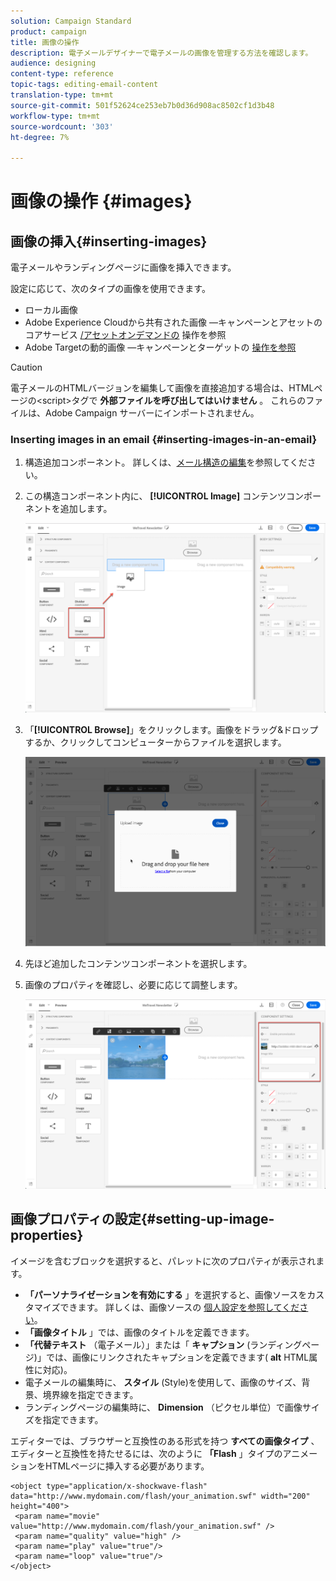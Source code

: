 ```yaml
---
solution: Campaign Standard
product: campaign
title: 画像の操作
description: 電子メールデザイナーで電子メールの画像を管理する方法を確認します。
audience: designing
content-type: reference
topic-tags: editing-email-content
translation-type: tm+mt
source-git-commit: 501f52624ce253eb7b0d36d908ac8502cf1d3b48
workflow-type: tm+mt
source-wordcount: '303'
ht-degree: 7%

---
```



# 画像の操作 {#images}

## 画像の挿入{#inserting-images}

電子メールやランディングページに画像を挿入できます。

設定に応じて、次のタイプの画像を使用できます。

* ローカル画像
* Adobe Experience Cloudから共有された画像 —キャンペーンとアセットのコアサービス [/アセットオンデマンドの](../../integrating/using/working-with-campaign-and-assets-core-service.md) 操作を参照
* Adobe Targetの動的画像 —キャンペーンとターゲットの [操作を参照](../../integrating/using/about-campaign-target-integration.md)

>[!CAUTION]
>
>電子メールのHTMLバージョンを編集して画像を直接追加する場合は、HTMLページの&lt;script>タグで **外部ファイルを呼び出してはいけません** 。 これらのファイルは、Adobe Campaign サーバーにインポートされません。

### Inserting images in an email {#inserting-images-in-an-email}

1. 構造追加コンポーネント。 詳しくは、[メール構造の編集](../../designing/using/designing-from-scratch.md#defining-the-email-structure)を参照してください。
1. この構造コンポーネント内に、 **[!UICONTROL Image]** コンテンツコンポーネントを追加します。

   ![](assets/des_insert_images_1.png)

1. 「**[!UICONTROL Browse]**」をクリックします。画像をドラッグ&amp;ドロップするか、クリックしてコンピューターからファイルを選択します。

   ![](assets/des_insert_images_2.png)

1. 先ほど追加したコンテンツコンポーネントを選択します。
1. 画像のプロパティを確認し、必要に応じて調整します。

   ![](assets/des_insert_images_3.png)

## 画像プロパティの設定{#setting-up-image-properties}

イメージを含むブロックを選択すると、パレットに次のプロパティが表示されます。

* **「パーソナライゼーションを有効にする** 」を選択すると、画像ソースをカスタマイズできます。 詳しくは、画像ソースの [個人設定を参照してください](../../designing/using/personalization.md#personalizing-an-image-source)。
* **「画像タイトル** 」では、画像のタイトルを定義できます。
* **「代替テキスト** （電子メール）」または「 **キャプション** (ランディングページ)」では、画像にリンクされたキャプションを定義できます( **alt** HTML属性に対応)。
* 電子メールの編集時に、 **スタイル** (Style)を使用して、画像のサイズ、背景、境界線を指定できます。
* ランディングページの編集時に、 **Dimension** （ピクセル単位）で画像サイズを指定できます。

エディターでは、ブラウザーと互換性のある形式を持つ **すべての画像タイプ** 、 エディターと互換性を持たせるには、次のように **「Flash** 」タイプのアニメーションをHTMLページに挿入する必要があります。

```
<object type="application/x-shockwave-flash" data="http://www.mydomain.com/flash/your_animation.swf" width="200" height="400">
 <param name="movie" value="http://www.mydomain.com/flash/your_animation.swf" />
 <param name="quality" value="high" />
 <param name="play" value="true"/>
 <param name="loop" value="true"/> 
</object>
```

<!--
## Modifying images with the Adobe Creative SDK{#modifying-images-with-the-adobe-creative-sdk}

You can edit images and use a complete set of features powered by the Adobe Creative SDK to enhance your images directly in the content editor when editing emails or landing pages.

The image editor offers a powerful, full-featured image editing UI component that allows you to edit images and apply effects and frames, original high-quality stickers, beautiful overlays, fun features like tilt shift and color splash, pro-level adjustments and more.

To modify an image with the Adobe Creative SDK:

1. Select the image.
1. In the toolbar, click the Creative Cloud icon.

   ![](assets/des_creative_sdk_icon.png)

1. Select the tool you want to use through the icons on the top of the window to modify the image.

   ![](assets/email_designer_ccsdktoolbar.png)

1. Click **[!UICONTROL Save]** when modifications are done. The updated image is saved on Adobe Campaign server and ready to be used.

>[!NOTE]
>
>Tools offered in the image editor cannot be customized.
-->